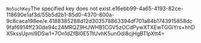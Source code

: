 <?xml version="1.0" encoding="UTF-8"?>
<Error><Code>NoSuchKey</Code><Message>The specified key does not exist.</Message><Key>e16ebb99-4a65-4193-82ce-118690e1af3d/55b5d2b1-85d0-4370-800a-9c8caca198ee/e.4188385288d12d303578863394df701a84b1743915858dc9faf6914ff230de94c2</Key><RequestId>4MRQZ9HJWHB1CGV5</RequestId><HostId>zOCdPywXTXEwTGGiYrs+hhDX5kssUpml9DSw1+7On1dZfBl0E5TtUvhK5unOdi8cjHgBTlpXtt4=</HostId></Error>